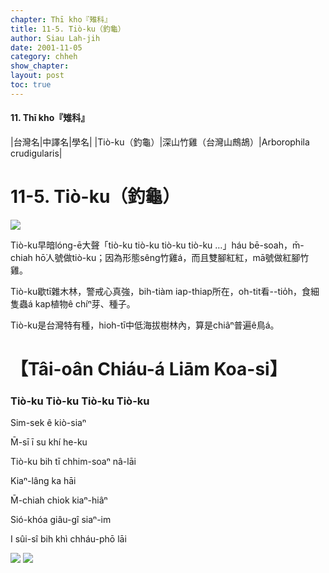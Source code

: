 ```yaml
---
chapter: Thī kho『雉科』
title: 11-5. Tiò-ku（釣龜）
author: Siau Lah-jih
date: 2001-11-05
category: chheh
show_chapter: 
layout: post
toc: true
---
```


#### 11. Thī kho『雉科』

|台灣名|中譯名|學名|
|Tiò-ku（釣龜）|深山竹雞（台灣山鷓鴣）|Arborophila crudigularis|


# 11-5. Tiò-ku（釣龜）


![](../too5/11/11-5-2.Tiò-ku.jpg)


Tiò-ku早暗lóng-ē大聲「tiò-ku tiò-ku tiò-ku tiò-ku …」háu bē-soah，m̄-chiah hō͘人號做tiò-ku；因為形態sêng竹雞á，而且雙腳紅紅，mā號做紅腳竹雞。

Tiò-ku歇tī雜木林，警戒心真強，bih-tiàm iap-thiap所在，oh-tit看--tio̍h，食細隻蟲á kap植物ê chíⁿ芽、種子。

Tiò-ku是台灣特有種，hioh-tī中低海拔樹林內，算是chiâⁿ普遍ê鳥á。




# 【Tâi-oân Chiáu-á Liām Koa-si】

### **Tiò-ku Tiò-ku Tiò-ku Tiò-ku**

Sim-sek ê kiò-siaⁿ

M̄-sī ī su khí he-ku

Tiò-ku bih tī chhim-soaⁿ nâ-lāi

Kiaⁿ-lâng ka hāi

M̄-chiah chiok kiaⁿ-hiâⁿ

Sió-khóa giâu-gî siaⁿ-im

I sûi-sî bih khì chháu-phō lāi


![](../too5/11/11-5-1.Tiò-ku.jpg)
![](../too5/11/11-5-3.Tiò-ku.jpg)

